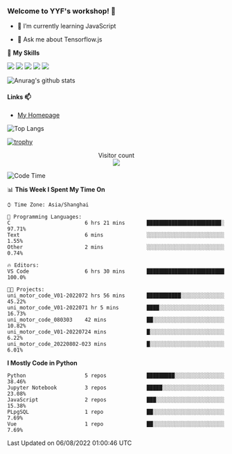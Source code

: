 ### Welcome to YYF's workshop! 👋

<!--
**YifeiYang210/YifeiYang210** is a ✨ _special_ ✨ repository because its `README.md` (this file) appears on your GitHub profile.

Here are some ideas to get you started:

- 🔭 I’m currently working on ...
- 🌱 I’m currently learning ...
- 👯 I’m looking to collaborate on ...
- 🤔 I’m looking for help with ...
- 💬 Ask me about ...
- 📫 How to reach me: ...
- 😄 Pronouns: ...
- ⚡ Fun fact: ...
-->

- 🌱 I’m currently learning JavaScript

- 💬 Ask me about Tensorflow.js

🌟 **My Skills**
<!-- [![](https://img.shields.io/badge/{徽标标题}-{徽标内容}-{徽标颜色}.svg)]({linkUrl}) -->

![](https://img.shields.io/badge/-Python-3f7fbd?logo=Python&logoColor=fff)
![](https://img.shields.io/badge/-DeepLearning-3f7fbd?logo=Pandas&logoColor=fff)
![](https://img.shields.io/badge/-Wechat-3f7fbd?logo=Wechat&logoColor=fff)
![](https://img.shields.io/badge/-C%2B%2B-3f7fbd?logo=C%2B%2B&logoColor=fff)
![](https://img.shields.io/badge/-JavaScript-3f7fbd?logo=JavaScript&logoColor=fff)

![Anurag's github stats](https://github-readme-stats.vercel.app/api?username=YifeiYang210&theme=maroongold)



#### Links 📫

* [My Homepage](https://YifeiYang210.github.io/blog/)

![Top Langs](https://github-readme-stats.vercel.app/api/top-langs/?username=YifeiYang210&hide=roff,c)

[![trophy](https://github-profile-trophy.vercel.app/?username=YifeiYang210&theme=dracula&row=2&column=3)](https://github.com/ryo-ma/github-profile-trophy)

<p align="center"> 
  Visitor count<br>
  <img src="https://profile-counter.glitch.me/YifeiYang210/count.svg" />
</p>

<!--START_SECTION:waka-->
![Code Time](http://img.shields.io/badge/Code%20Time-1%2C121%20hrs%2014%20mins-blue)

📊 **This Week I Spent My Time On** 

```text
⌚︎ Time Zone: Asia/Shanghai

💬 Programming Languages: 
C                        6 hrs 21 mins       ████████████████████████░   97.71% 
Text                     6 mins              ░░░░░░░░░░░░░░░░░░░░░░░░░   1.55% 
Other                    2 mins              ░░░░░░░░░░░░░░░░░░░░░░░░░   0.74%

🔥 Editors: 
VS Code                  6 hrs 30 mins       █████████████████████████   100.0%

🐱‍💻 Projects: 
uni_motor_code_V01-2022072 hrs 56 mins       ███████████░░░░░░░░░░░░░░   45.22% 
uni_motor_code_V01-2022071 hr 5 mins         ████░░░░░░░░░░░░░░░░░░░░░   16.73% 
uni_motor_code_080303    42 mins             ██░░░░░░░░░░░░░░░░░░░░░░░   10.82% 
uni_motor_code_V01-20220724 mins             █░░░░░░░░░░░░░░░░░░░░░░░░   6.22% 
uni_motor_code_20220802-023 mins             █░░░░░░░░░░░░░░░░░░░░░░░░   6.01%

```

**I Mostly Code in Python** 

```text
Python                   5 repos             █████████░░░░░░░░░░░░░░░░   38.46% 
Jupyter Notebook         3 repos             █████░░░░░░░░░░░░░░░░░░░░   23.08% 
JavaScript               2 repos             ███░░░░░░░░░░░░░░░░░░░░░░   15.38% 
PLpgSQL                  1 repo              ██░░░░░░░░░░░░░░░░░░░░░░░   7.69% 
Vue                      1 repo              ██░░░░░░░░░░░░░░░░░░░░░░░   7.69%

```



 Last Updated on 06/08/2022 01:00:46 UTC
<!--END_SECTION:waka-->


